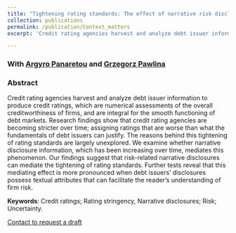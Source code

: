 ```yaml
---
title: "Tightening rating standards: The effect of narrative risk disclosures"
collection: publications
permalink: /publication/Context_matters
excerpt: 'Credit rating agencies harvest and analyze debt issuer information to produce credit ratings, which are numerical assessments of the overall creditworthiness of firms, and are integral for the smooth functioning of debt markets. Research findings show that credit rating agencies are becoming stricter over time; assigning ratings that are worse than what the fundamentals of debt issuers can justify. The reasons behind this tightening of rating standards are largely unexplored. We examine whether narrative disclosure information, which has been increasing over time, mediates this phenomenon. Our findings suggest that risk-related narrative disclosures can mediate the tightening of rating standards. Further tests reveal that this mediating effect is more pronounced when debt issuers’ disclosures possess textual attributes that can facilitate the reader’s understanding of firm risk.'

---
```

### With [Argyro Panaretou](https://www.lancaster.ac.uk/lums/people/argyro-panaretou) and [Grzegorz Pawlina](https://www.lancaster.ac.uk/lums/people/grzegorz-pawlina)
### Abstract

Credit rating agencies harvest and analyze debt issuer information to produce credit ratings, which are numerical assessments of the overall creditworthiness of firms, and are integral for the smooth functioning of debt markets. Research findings show that credit rating agencies are becoming stricter over time; assigning ratings that are worse than what the fundamentals of debt issuers can justify. The reasons behind this tightening of rating standards are largely unexplored. We examine whether narrative disclosure information, which has been increasing over time, mediates this phenomenon. Our findings suggest that risk-related narrative disclosures can mediate the tightening of rating standards. Further tests reveal that this mediating effect is more pronounced when debt issuers’ disclosures possess textual attributes that can facilitate the reader’s understanding of firm risk.

**Keywords**: Credit ratings; Rating stringency, Narrative disclosures; Risk; Uncertainty.

[Contact to request a draft](mailto:d.kanelis1@lancaster.ac.uk)
